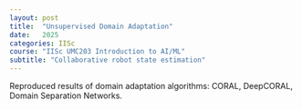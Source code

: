 ```yaml
---
layout: post
title:  "Unsupervised Domain Adaptation"
date:   2025
categories: IISc
course: "IISc UMC203 Introduction to AI/ML"
subtitle: "Collaborative robot state estimation"
---
```

Reproduced results of domain adaptation algorithms: CORAL, DeepCORAL, Domain Separation
Networks.
